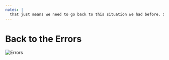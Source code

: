 ```yaml
---
notes: |
  that just means we need to go back to this situation we had before. So as I said before, you most likely have your CI system setup that this would fail if we committed this and pushed it now.
---
```


# Back to the Errors

![Errors](/images/errors.png)

